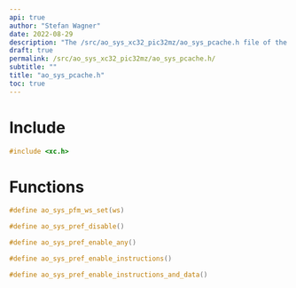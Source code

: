 ```yaml
---
api: true
author: "Stefan Wagner"
date: 2022-08-29
description: "The /src/ao_sys_xc32_pic32mz/ao_sys_pcache.h file of the ao real-time operating system."
draft: true
permalink: /src/ao_sys_xc32_pic32mz/ao_sys_pcache.h/
subtitle: ""
title: "ao_sys_pcache.h"
toc: true
---
```


# Include

```c
#include <xc.h>
```

# Functions

```c
#define ao_sys_pfm_ws_set(ws)
```

```c
#define ao_sys_pref_disable()
```

```c
#define ao_sys_pref_enable_any()
```

```c
#define ao_sys_pref_enable_instructions()
```

```c
#define ao_sys_pref_enable_instructions_and_data()
```

